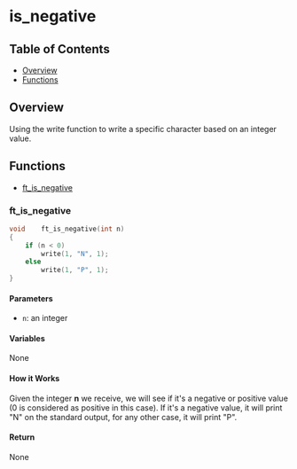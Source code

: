 # is_negative

## Table of Contents

- [Overview](#overview)
- [Functions](#functions)

## Overview

Using the write function to write a specific character based on an integer value.

## Functions

- [ft_is_negative](#ft_is_negative)

### ft_is_negative

```c
void	ft_is_negative(int n)
{
	if (n < 0)
		write(1, "N", 1);
	else
		write(1, "P", 1);
}
```

#### Parameters

- `n`: an integer

#### Variables

None

#### How it Works

Given the integer **n** we receive, we will see if it's a negative or positive value (0 is considered as positive in this case). If it's a negative value, it will print "N" on the standard output, for any other case, it will print "P".

#### Return

None